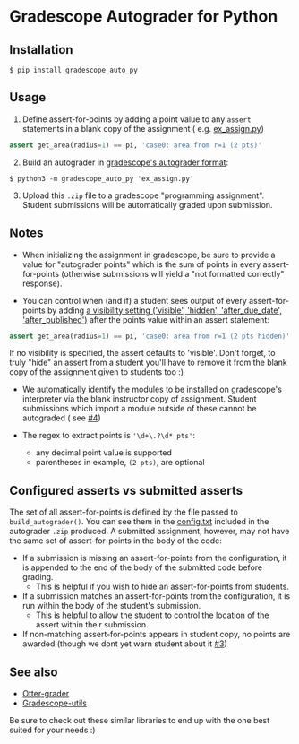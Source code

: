 # Gradescope Autograder for Python

## Installation

    $ pip install gradescope_auto_py

## Usage

1. Define assert-for-points by adding a point value to any `assert` statements in a blank copy of the assignment (
   e.g. [ex_assign.py](test/ex_assign_pretty.py))

```python
assert get_area(radius=1) == pi, 'case0: area from r=1 (2 pts)'
```

2. Build an autograder in [gradescope's autograder format](https://gradescope-autograders.readthedocs.io/en/latest/specs/):

```
$ python3 -m gradescope_auto_py 'ex_assign.py'
```

3. Upload this `.zip` file to a gradescope "programming assignment".  Student submissions will be automatically graded upon submission.

## Notes

- When initializing the assignment in gradescope, be sure to provide a value
  for "autograder points" which is the sum of points in every
  assert-for-points (otherwise submissions will yield a "not formatted
  correctly" response).

- You can control when (and if) a student sees output of every
  assert-for-points by
  adding [a visibility setting ('visible', 'hidden', 'after_due_date', 'after_published')](https://gradescope-autograders.readthedocs.io/en/latest/specs/#controlling-test-case-visibility)
  after the points value within an assert statement:

```python
assert get_area(radius=1) == pi, 'case0: area from r=1 (2 pts hidden)'
```

If no visibility is specified, the assert defaults to 'visible'. Don't forget,
to truly "hide" an assert from a student you'll have to remove it from the
blank copy of the assignment given to students too :)

- We automatically identify the modules to be installed on gradescope's
  interpreter via the blank instructor copy of assignment. Student submissions
  which import a module outside of these cannot be autograded (
  see [#4](https://github.com/matthigger/gradescope_auto_py/issues/4))


- The regex to extract points is `'\d+\.?\d* pts'`:
    - any decimal point value is supported
    - parentheses in example, `(2 pts)`, are optional

## Configured asserts vs submitted asserts

The set of all assert-for-points is defined by the file passed
to `build_autograder()`. You can see them in
the [config.txt](test/ex_config.txt) included in the autograder `.zip`
produced. A submitted assignment, however, may not have the same set of
assert-for-points in the body of the code:

- If a submission is missing an assert-for-points from the configuration, it is
  appended to the end of the body of the submitted code before grading.
    - This is helpful if you wish to hide an assert-for-points from students.
- If a submission matches an assert-for-points from the configuration, it is
  run within the body of the student's submission.
    - This is helpful to allow the student to control the location of the
      assert within their submission.
- If non-matching assert-for-points appears in student copy, no points are
  awarded (though we dont yet warn student about
  it [#3](https://github.com/matthigger/gradescope_auto_py/issues/3))

## See also

- [Otter-grader](https://otter-grader.readthedocs.io/en/latest/)
- [Gradescope-utils](https://github.com/gradescope/gradescope-utils)

Be sure to check out these similar libraries to end up with the one best suited
for your needs :)